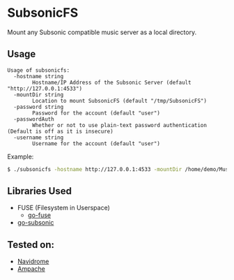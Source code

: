 # SubsonicFS
Mount any Subsonic compatible music server as a local directory.

## Usage
```
Usage of subsonicfs:
  -hostname string
    	Hostname/IP Address of the Subsonic Server (default "http://127.0.0.1:4533")
  -mountDir string
    	Location to mount SubsonicFS (default "/tmp/SubsonicFS")
  -password string
    	Password for the account (default "user")
  -passwordAuth
    	Whether or not to use plain-text password authentication (Default is off as it is insecure)
  -username string
    	Username for the account (default "user")
```
Example:
```bash
$ ./subsonicfs -hostname http://127.0.0.1:4533 -mountDir /home/demo/Music/Subsonic -username demo -password demo
```

## Libraries Used
- FUSE (Filesystem in Userspace)
  - [go-fuse](https://github.com/hanwen/go-fuse)
- [go-subsonic](https://github.com/dweymouth/go-subsonic)

## Tested on:
- [Navidrome](https://www.navidrome.org)
- [Ampache](https://ampache.org)
